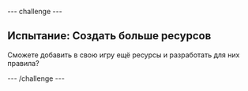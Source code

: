 \--- challenge \---

## Испытание: Создать больше ресурсов

Сможете добавить в свою игру ещё ресурсы и разработать для них правила?

\--- /challenge \---